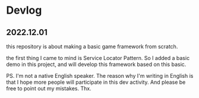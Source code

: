 # Devlog

## 2022.12.01

this repository is about making a basic game framework from scratch.

the first thing I came to mind is Service Locator Pattern. So I added a basic demo in this project, and will develop this framework based on this basic.

PS. I'm not a native English speaker. The reason why I'm writing in English is that I hope more people will participate in this dev activity. And please be free to point out my mistakes. Thx.

